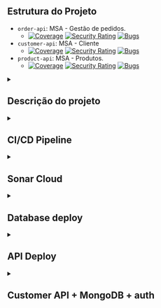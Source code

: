 ## Estrutura do Projeto
- `order-api`: MSA - Gestão de pedidos.
  - [![Coverage](https://sonarcloud.io/api/project_badges/measure?project=tshadz-fiap-postech-soat3_customer-api&&metric=coverage)](https://sonarcloud.io/summary/new_code?id=tshadz-fiap-postech-soat3_customer-api) [![Security Rating](https://sonarcloud.io/api/project_badges/measure?project=tshadz-fiap-postech-soat3_customer-api&metric=security_rating)](https://sonarcloud.io/summary/new_code?id=tshadz-fiap-postech-soat3_customer-api) [![Bugs](https://sonarcloud.io/api/project_badges/measure?project=tshadz-fiap-postech-soat3_customer-api&metric=bugs)](https://sonarcloud.io/summary/new_code?id=tshadz-fiap-postech-soat3_customer-api)
- `customer-api`: MSA - Cliente
  - [![Coverage](https://sonarcloud.io/api/project_badges/measure?project=tshadz-fiap-postech-soat3_customer-api&&metric=coverage)](https://sonarcloud.io/summary/new_code?id=tshadz-fiap-postech-soat3_customer-api) [![Security Rating](https://sonarcloud.io/api/project_badges/measure?project=tshadz-fiap-postech-soat3_customer-api&metric=security_rating)](https://sonarcloud.io/summary/new_code?id=tshadz-fiap-postech-soat3_customer-api) [![Bugs](https://sonarcloud.io/api/project_badges/measure?project=tshadz-fiap-postech-soat3_customer-api&metric=bugs)](https://sonarcloud.io/summary/new_code?id=tshadz-fiap-postech-soat3_customer-api)
- `product-api`: MSA - Produtos.
  - [![Coverage](https://sonarcloud.io/api/project_badges/measure?project=tshadz-fiap-postech-soat3_customer-api&&metric=coverage)](https://sonarcloud.io/summary/new_code?id=tshadz-fiap-postech-soat3_customer-api) [![Security Rating](https://sonarcloud.io/api/project_badges/measure?project=tshadz-fiap-postech-soat3_customer-api&metric=security_rating)](https://sonarcloud.io/summary/new_code?id=tshadz-fiap-postech-soat3_customer-api) [![Bugs](https://sonarcloud.io/api/project_badges/measure?project=tshadz-fiap-postech-soat3_customer-api&metric=bugs)](https://sonarcloud.io/summary/new_code?id=tshadz-fiap-postech-soat3_customer-api)


<details>
  <summary> <h2> Descrição do projeto </h2> </summary>

O projeto fast-food-api é um sistema backend desenvolvido para fornecer uma solução robusta e escalável para o Tech Challenge da pós graduação em Software Architecture da FIAP. Ele foi projetado para atender às necessidades de controle de pedidos em uma lanchonete de bairro. 

Acesse a [Wiki do Projeto](https://github.com/tshadz-fiap-postech-soat3/soat3-tech-challenge/wiki) para mais informações a respeito dos:

* Requisitos técnicos (business)
* Domain-Driven Design
* S-SDLC
* Arquitetura

### Tecnologias Utilizadas:

- **Linguagem de Programação**: TypeScript
- **Framework**: NestJS
- **Banco de Dados**: MySQL e MongoDB
- **Serviço de Cloud**:Google Cloud Platform (GCP)
- **Ferramentas de DevOps**: GitHub Actions, Terraform e SonarCloud.

</details>

<details>
  <summary> <h2> CI/CD Pipeline </h2> </summary>

https://github.com/tshadz-fiap-postech-soat3/.github/assets/80704054/27eadf3f-8543-4666-bb52-10b9ddac388a

https://github.com/tshadz-fiap-postech-soat3/.github/assets/80704054/2d0483ab-598a-42b1-bb38-b3a61f6e101c

</details>

<details>
  <summary> <h2> Sonar Cloud </h2> </summary>

https://github.com/tshadz-fiap-postech-soat3/.github/assets/80704054/d6b1bfa6-e4e0-41b9-b621-c21aa9011c52

https://github.com/tshadz-fiap-postech-soat3/.github/assets/80704054/67262cab-4468-48ea-b1dc-a12b1c170c5a

</details>

<details>
  <summary> <h2> Database deploy </h2> </summary>
  
https://github.com/tshadz-fiap-postech-soat3/.github/assets/80704054/c7aad8b9-bfaa-43c7-b206-8e38d1cd05cb

https://github.com/tshadz-fiap-postech-soat3/.github/assets/80704054/bb88e639-6b47-4793-9ccd-e241da364cc8

https://github.com/tshadz-fiap-postech-soat3/.github/assets/80704054/413cd46b-d269-46c3-881d-43ff4ad84ca2

https://github.com/tshadz-fiap-postech-soat3/.github/assets/80704054/be011672-5ed0-4543-8417-35303c9a7a0a

https://github.com/tshadz-fiap-postech-soat3/.github/assets/80704054/75b12ae5-95bb-4952-8ccc-8915807409dc

</details>

<details>
  <summary> <h2> API Deploy </h2> </summary>

https://github.com/tshadz-fiap-postech-soat3/.github/assets/80704054/6f1027ab-85bc-4854-a787-e702ba87885e

https://github.com/tshadz-fiap-postech-soat3/.github/assets/80704054/25e796bb-bdb2-4453-8a5e-e01bfae62565

https://github.com/tshadz-fiap-postech-soat3/.github/assets/80704054/de12941b-b78c-4637-ac25-d22fb42465ff

https://github.com/tshadz-fiap-postech-soat3/.github/assets/80704054/1b21ff7d-13c2-476f-bce0-0865910763fa

https://github.com/tshadz-fiap-postech-soat3/.github/assets/80704054/34e0f85e-5630-428c-95f9-f8d93075c526

https://github.com/tshadz-fiap-postech-soat3/.github/assets/80704054/701c4821-fe7b-443b-9d1e-5debbcaa8e74

https://github.com/tshadz-fiap-postech-soat3/.github/assets/80704054/bf9bf313-5957-4a32-9de6-d2ea2e57d501

https://github.com/tshadz-fiap-postech-soat3/.github/assets/80704054/caf87b0f-740b-4c95-889e-866375457c6f

</details>

<details>
  <summary> <h2> Customer API + MongoDB + auth </h2> </summary>

https://github.com/tshadz-fiap-postech-soat3/.github/assets/80704054/d4b8498b-53ab-4bba-abb4-b0e71cf07028

https://github.com/tshadz-fiap-postech-soat3/.github/assets/80704054/148071b1-d4ba-4f23-b0ab-d8718b2cf531

</details>
